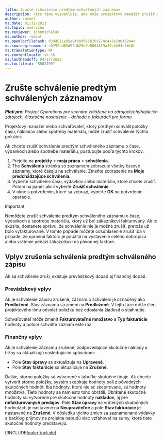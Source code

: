 ```yaml
---
title: Zrušte schválenie predtým schválených záznamov
description: Táto téma vysvetľuje, ako môže projektový manažér zrušiť schválenie predtým schválených záznamov o čase, výdavkoch alebo spotrebe materiálu.
author: rumant
ms.date: 01/31/2021
ms.topic: overview
ms.reviewer: johnmichalak
ms.author: rumant
ms.openlocfilehash: 03d4511e85e9fc8d596b269274c4a7e10016244c
ms.sourcegitcommit: c0792bd65d92db25e0e8864879a19c4b93efb10c
ms.translationtype: MT
ms.contentlocale: sk-SK
ms.lasthandoff: 04/14/2022
ms.locfileid: "8584799"
---
```

# <a name="cancel-the-approval-of-previously-approved-entries"></a>Zrušte schválenie predtým schválených záznamov

_**Platí pre:** Project Operations pre scenáre založené na zdrojoch/chýbajúcich zdrojoch, čiastočné nasadenie – dohoda o fakturácii pro forma_

Projektový manažér alebo schvaľovateľ, ktorý predtým schválil položky času, nákladov alebo spotreby materiálu, môže zrušiť schválenie týchto položiek. 

Ak chcete zrušiť schválenie predtým schváleného záznamu o čase, výdavkoch alebo spotrebe materiálu, postupujte podľa týchto krokov.

1. Prejdite na **projekty** \> **moja práca** \> **schválenia**.
2. The **Schválenia** stránka so zoznamom zobrazuje všetky časové záznamy, ktoré čakajú na schválenie. Zmeňte zobrazenie na **Moje predchádzajúce schválenia**.
3. Vyberte schválenie času, výdavkov alebo materiálu, ktoré chcete zrušiť. Potom na paneli akcií vyberte **Zrušiť schválenie**.
4. V okne s potvrdením, ktoré sa zobrazí, vyberte **OK** na potvrdenie operácie.

> [!IMPORTANT]
> Nemôžete zrušiť schválenie predtým schváleného záznamu o čase, výdavkoch a spotrebe materiálu, ktorý už bol zákazníkovi fakturovaný. Ak to skúsite, dostanete správu, že schválenie nie je možné zrušiť, pretože už bolo vyfakturované. V tomto prípade môžete odsúhlasenie zrušiť iba v prípade, že opravná faktúra je použitá na vystavenie celého dobropisu alebo vrátenie peňazí zákazníkovi na pôvodnej faktúre.

## <a name="impact-of-canceling-the-approval-of-a-previously-approved-entry"></a>Vplyv zrušenia schválenia predtým schváleného zápisu

Ak sa schválenie zruší, existuje prevádzkový dopad aj finančný dopad.

### <a name="operational-impact"></a>Prevádzkový vplyv

Ak je schválenie zápisu zrušené, záznam o schválení je označený ako **Predložené**. Stav záznamu sa zmení na **Predložené**. V tejto fáze môže člen projektového tímu odvolať položku bez odoslania žiadosti o stiahnutie.

Schvaľovateľ môže zmeniť **Fakturovateľné množstvo** a **Typ fakturácie** hodnoty a potom schválte záznam ešte raz.

### <a name="financial-impact"></a>Finančný vplyv

Ak je schválenie záznamu zrušené, zodpovedajúce skutočné náklady a tržby sa aktualizujú nasledujúcim spôsobom:

- Pole **Stav úpravy** sa aktualizuje na **Upravené**.
- Pole **Stav fakturácie** sa aktualizuje na **Zrušené**.

Ďalšie, storno položky sú vytvorené v tabuľke skutočné údaje. Ak chcete vytvoriť storno položky, systém skopíruje hodnoty polí z pôvodných skutočných hodnôt. Iba hodnoty, ktoré nie sú skopírované, sú hodnoty množstva. Tieto hodnoty sa namiesto toho obrátili. Obrátené skutočné hodnoty sú vytvorené pre skutočné hodnoty **nákladov**, aj pre **nefakturovaných predajov**. Pole **Stav úpravy** na vrátených skutočných hodnotách je nastavené na **Neupraviteľné** a pole **Stav fakturácie** je nastavené na **Zrušené**. V dôsledku týchto zmien sa zaznamenané výdavky a backlog príjmov na projekte nebudú viac vzťahovať na sumy, ktoré tieto skutočné hodnoty predstavujú.

[!INCLUDE[footer-include](../includes/footer-banner.md)]
